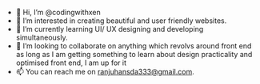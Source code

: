 - 👋 Hi, I’m @codingwithxen
- 👀 I’m interested in  creating beautiful and user friendly websites.
- 🌱 I’m currently learning UI/ UX designing and developing simultaneously.
- 💞️ I’m looking to collaborate on anything which revolvs around front end as long as I am getting something to learn about design practicality and optimised front end, I am up for it 
- 📫 You can reach me on ranjuhansda333@gmail.com.

<!---
codingwithxen/codingwithxen is a ✨ special ✨ repository because its `README.md` (this file) appears on your GitHub profile.
You can click the Preview link to take a look at your changes.
--->
